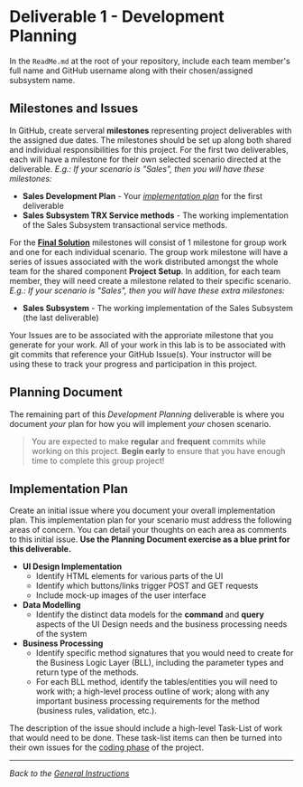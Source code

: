 # Deliverable 1 - **Development Planning**

In the `ReadMe.md` at the root of your repository, include each team member's full name and GitHub username along with their chosen/assigned subsystem name.

## Milestones and Issues

In GitHub, create serveral **milestones** representing project deliverables with the assigned due dates. The milestones should be set up along both shared and individual responsibilities for this project. For the first two deliverables, each will have a milestone for their own selected scenario directed at the deliverable. *E.g.: If your scenario is "Sales", then you will have these milestones:*

- **Sales Development Plan** - Your [*implementation plan*](#implementation-plan) for the first deliverable
- **Sales Subsystem TRX Service methods** - The working implementation of the Sales Subsystem transactional service methods.

For the [**Final Solution**](./Deliverable-3.md) milestones will consist of 1 milestone for group work and one for each individual scenario. The group work milestone will have a series of issues associated with the work distributed amongst the whole team for the shared component **Project Setup**. In addition, for each team member, they will need create a milestone related to their specific scenario. *E.g.: If your scenario is "Sales", then you will have these extra milestones:*

- **Sales Subsystem** - The working implementation of the Sales Subsystem (the last deliverable)

Your Issues are to be associated with the approriate milestone that you generate for your work. All of your work in this lab is to be associated with git commits that reference your GitHub Issue(s). Your instructor will be using these to track your progress and participation in this project.

## Planning Document

The remaining part of this *Development Planning* deliverable is where you document *your* plan for how you will implement *your* chosen scenario.

> You are expected to make **regular** and **frequent** commits while working on this project. **Begin early** to ensure that you have enough time to complete this group project!

## Implementation Plan

Create an initial issue where you document your overall implementation plan. This implementation plan for your scenario must address the following areas of concern. You can detail your thoughts on each area as comments to this initial issue. **Use the Planning Document exercise as a blue print for this deliverable.**

- **UI Design Implementation**
  - Identify HTML elements for various parts of the UI
  - Identify which buttons/links trigger POST and GET requests
  - Include mock-up images of the user interface
- **Data Modelling**
  - Identify the distinct data models for the **command** and **query** aspects of the UI Design needs and the business processing needs of the system
- **Business Processing**
  - Identify specific method signatures that you would need to create for the Business Logic Layer (BLL), including the parameter types and return type of the methods.
  - For each BLL method, identify the tables/entities you will need to work with; a high-level process outline of work; along with any important business processing requirements for the method (business rules, validation, etc.).

The description of the issue should include a high-level Task-List of work that would need to be done. These task-list items can then be turned into their own issues for the [coding phase](./Deliverable-3.md) of the project. 


----

*Back to the [General Instructions](./ReadMe.md)*
